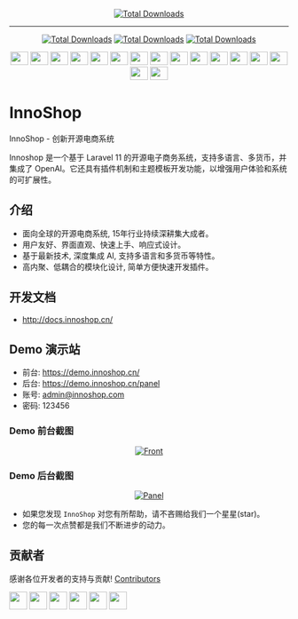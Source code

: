 <p align="center">
    <a href="https://www.innoshop.com"><img src="https://www.innoshop.com/images/logo.png" alt="Total Downloads"></a>
</p>

---

<p align="center">
    <a href="https://www.innoshop.com"><img src="https://img.shields.io/badge/License-OSL%203.0-green.svg" alt="Total Downloads"></a>
    <a href="https://www.php.net"><img src="https://img.shields.io/badge/Language-PHP%208.2-blue.svg" alt="Total Downloads"></a>
    <a href="https://laravel.com"><img src="https://img.shields.io/badge/Laravel-11-orange" alt="Total Downloads"></a>
</p>


<p align="center">
    <img class="flag-img" width="32px" height="24px" src="https://flagicons.lipis.dev/flags/4x3/sa.svg">
    <img class="flag-img" width="32px" height="24px" src="https://flagicons.lipis.dev/flags/4x3/de.svg">
    <img class="flag-img" width="32px" height="24px" src="https://flagicons.lipis.dev/flags/4x3/us.svg">
    <img class="flag-img" width="32px" height="24px" src="https://flagicons.lipis.dev/flags/4x3/es.svg">
    <img class="flag-img" width="32px" height="24px" src="https://flagicons.lipis.dev/flags/4x3/fr.svg">
    <img class="flag-img" width="32px" height="24px" src="https://flagicons.lipis.dev/flags/4x3/id.svg">
    <img class="flag-img" width="32px" height="24px" src="https://flagicons.lipis.dev/flags/4x3/it.svg">
    <img class="flag-img" width="32px" height="24px" src="https://flagicons.lipis.dev/flags/4x3/jp.svg">
    <img class="flag-img" width="32px" height="24px" src="https://flagicons.lipis.dev/flags/4x3/kr.svg">
    <img class="flag-img" width="32px" height="24px" src="https://flagicons.lipis.dev/flags/4x3/my.svg">
    <img class="flag-img" width="32px" height="24px" src="https://flagicons.lipis.dev/flags/4x3/pt.svg">
    <img class="flag-img" width="32px" height="24px" src="https://flagicons.lipis.dev/flags/4x3/ru.svg">
    <img class="flag-img" width="32px" height="24px" src="https://flagicons.lipis.dev/flags/4x3/th.svg">
    <img class="flag-img" width="32px" height="24px" src="https://flagicons.lipis.dev/flags/4x3/vn.svg">
    <img class="flag-img" width="32px" height="24px" src="https://flagicons.lipis.dev/flags/4x3/cn.svg">
    <img class="flag-img" width="32px" height="24px" src="https://flagicons.lipis.dev/flags/4x3/hk.svg">
</p>


# InnoShop
InnoShop - 创新开源电商系统

Innoshop 是一个基于 Laravel 11 的开源电子商务系统，支持多语言、多货币，并集成了 OpenAI。它还具有插件机制和主题模板开发功能，以增强用户体验和系统的可扩展性。

## 介绍
- 面向全球的开源电商系统, 15年行业持续深耕集大成者。
- 用户友好、界面直观、快速上手、响应式设计。
- 基于最新技术, 深度集成 AI, 支持多语言和多货币等特性。
- 高内聚、低耦合的模块化设计, 简单方便快速开发插件。

## 开发文档
- http://docs.innoshop.cn/

## Demo 演示站
- 前台: https://demo.innoshop.cn/
- 后台: https://demo.innoshop.cn/panel
- 账号: admin@innoshop.com
- 密码: 123456

### Demo 前台截图
<p align="center">
    <a href="https://www.innoshop.cn" target="_blank">
        <img src="https://www.innoshop.cn/images/readme/front.jpg?v" alt="Front">
    </a>
</p>

### Demo 后台截图
<p align="center">
    <a href="https://www.innoshop.com" target="_blank">
        <img src="https://www.innoshop.cn/images/readme/panel.jpg?v" alt="Panel">
    </a>
</p>

- 如果您发现 `InnoShop` 对您有所帮助，请不吝赐给我们一个星星(star)。
- 您的每一次点赞都是我们不断进步的动力。

## 贡献者

感谢各位开发者的支持与贡献! [Contributors](https://github.com/innocommerce/innoshop/graphs/contributors)

<a href="https://github.com/yushine"><img class="avatar-img" width="32px" height="32px" src="https://github.com/yushine.png"/></a>
<a href="https://github.com/liuweixxx"><img class="avatar-img" width="32px" height="32px" src="https://github.com/liuweixxx.png"/></a>
<a href="https://github.com/qxsclass"><img class="avatar-img" width="32px" height="32px" src="https://github.com/qxsclass.png"/></a>
<a href="https://github.com/NeftaliYagua"><img class="avatar-img" width="32px" height="32px" src="https://github.com/NeftaliYagua.png"/></a>
<a href="https://github.com/lunan689"><img class="avatar-img" width="32px" height="32px" src="https://github.com/lunan689.png"/></a>
<a href="https://github.com/LOLU66"><img class="avatar-img" width="32px" height="32px" src="https://github.com/LOLU66.png"/></a>

